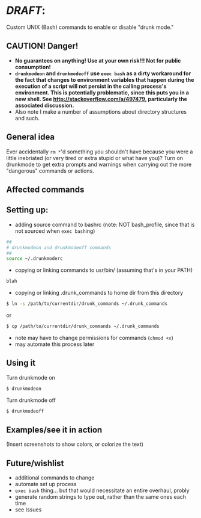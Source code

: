 # *DRAFT*:
Custom UNIX (Bash) commands to enable or disable "drunk mode."

## CAUTION! Danger!
* **No guarantees on anything! Use at your own risk!!! Not for public
consumption!**
* **`drunkmodeon` and `drunkmodeoff` use `exec bash` as a dirty
workaround for the fact that changes to environment variables that happen
during the execution of a script will not persist in the calling process's
environment. This is potentially problematic, since this puts you in a new
shell. See http://stackoverflow.com/a/497479, particularly the associated
discussion.**
* Also note I make a number of assumptions about directory structures and such.

## General idea
Ever accidentally `rm *`'d something you shouldn't have because you were a
little inebriated (or very tired or extra stupid or what have you)?  Turn on
drunkmode to get extra prompts and warnings when carrying out the more
"dangerous" commands or actions.

## Affected commands

## Setting up:
* adding source command to bashrc (note: NOT bash_profile, since that is not
sourced when `exec bash`ing)
``` bash
##
# drunkmodeon and drunkmodeoff commands
##
source ~/.drunkmoderc
```

* copying or linking commands to usr/bin/ (assuming that's in your PATH)
``` bash
blah
```
* copying or linking .drunk_commands to home dir from this directory
``` bash
$ ln -s /path/to/currentdir/drunk_commands ~/.drunk_commands
```
or
``` bash
$ cp /path/to/currentdir/drunk_commands ~/.drunk_commands
```

* note may have to change permissions for commands (`chmod +x`)
* may automate this process later

## Using it
Turn drunkmode on
``` bash
$ drunkmodeon
```
Turn drunkmode off
``` bash
$ drunkmodeoff
```

## Examples/see it in action
(Insert screenshots to show colors, or colorize the text)

<!--
## How it works
how works/env variable, bashrc, etc, or maybe the WARNING at the top is
sufficient-->

## Future/wishlist
* additional commands to change
* automate set up process
* `exec bash` thing... but that would necessitate an entire overhaul, probly
* generate random strings to type out, rather than the same ones each time
* see Issues
